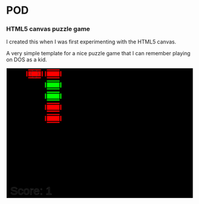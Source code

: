 # POD
### HTML5 canvas puzzle game

I created this when I was first experimenting with the HTML5 canvas.  

A very simple template for a nice puzzle game that I can remember playing on DOS as a kid.

![POD](pod.png)
